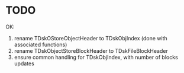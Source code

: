 # TODO

OK:

1. rename TDskOStoreObjectHeader to TDskObjIndex (done with associated functions)
2. rename TDskObjectStoreBlockHeader to TDskFileBlockHeader
3. ensure common handling for TDskObjIndex, with number of blocks updates

